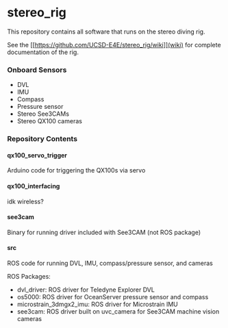 stereo_rig
==========

This repository contains all software that runs on the stereo diving rig.

See the [[https://github.com/UCSD-E4E/stereo_rig/wiki]](wiki) for complete documentation of the rig.

### Onboard Sensors

* DVL
* IMU
* Compass
* Pressure sensor
* Stereo See3CAMs
* Stereo QX100 cameras

### Repository Contents


#### qx100_servo_trigger

Arduino code for triggering the QX100s via servo

#### qx100_interfacing

idk wireless?

#### see3cam

Binary for running driver included with See3CAM (not ROS package)

#### src

ROS code for running DVL, IMU, compass/pressure sensor, and cameras

ROS Packages:

* dvl_driver: ROS driver for Teledyne Explorer DVL
* os5000: ROS driver for OceanServer pressure sensor and compass
* microstrain_3dmgx2_imu: ROS driver for Microstrain IMU
* see3cam: ROS driver built on uvc_camera for See3CAM machine vision cameras
